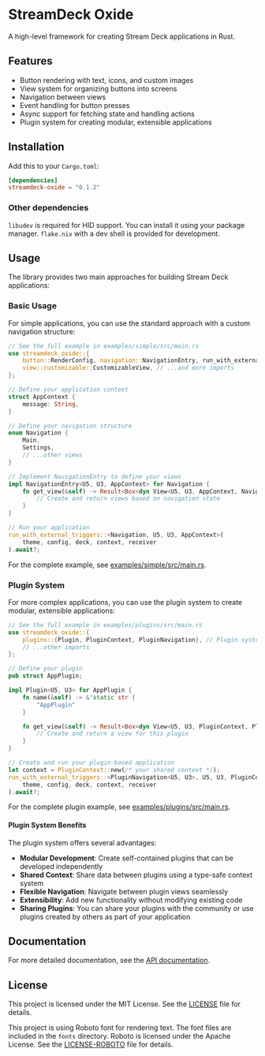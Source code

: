 # StreamDeck Oxide

A high-level framework for creating Stream Deck applications in Rust.

## Features

- Button rendering with text, icons, and custom images
- View system for organizing buttons into screens
- Navigation between views
- Event handling for button presses
- Async support for fetching state and handling actions
- Plugin system for creating modular, extensible applications

## Installation

Add this to your `Cargo.toml`:

```toml
[dependencies]
streamdeck-oxide = "0.1.2"
```

### Other dependencies

`libudev` is required for HID support. You can install it using your package
manager. `flake.nix` with a dev shell is provided for development.

## Usage

The library provides two main approaches for building Stream Deck applications:

### Basic Usage

For simple applications, you can use the standard approach with a custom
navigation structure:

```rust
// See the full example in examples/simple/src/main.rs
use streamdeck_oxide::{
    button::RenderConfig, navigation::NavigationEntry, run_with_external_triggers,
    view::customizable::CustomizableView, // ...and more imports
};

// Define your application context
struct AppContext {
    message: String,
}

// Define your navigation structure
enum Navigation {
    Main,
    Settings,
    // ...other views
}

// Implement NavigationEntry to define your views
impl NavigationEntry<U5, U3, AppContext> for Navigation {
    fn get_view(&self) -> Result<Box<dyn View<U5, U3, AppContext, Navigation>>, Box<dyn std::error::Error>> {
        // Create and return views based on navigation state
    }
}

// Run your application
run_with_external_triggers::<Navigation, U5, U3, AppContext>(
    theme, config, deck, context, receiver
).await?;
```

For the complete example, see
[examples/simple/src/main.rs](examples/simple/src/main.rs).

### Plugin System

For more complex applications, you can use the plugin system to create modular,
extensible applications:

```rust
// See the full example in examples/plugins/src/main.rs
use streamdeck_oxide::{
    plugins::{Plugin, PluginContext, PluginNavigation}, // Plugin system imports
    // ...other imports
};

// Define your plugin
pub struct AppPlugin;

impl Plugin<U5, U3> for AppPlugin {
    fn name(&self) -> &'static str {
        "AppPlugin"
    }

    fn get_view(&self) -> Result<Box<dyn View<U5, U3, PluginContext, PluginNavigation<U5, U3>>>, Box<dyn std::error::Error>> {
        // Create and return a view for this plugin
    }
}

// Create and run your plugin-based application
let context = PluginContext::new(/* your shared context */);
run_with_external_triggers::<PluginNavigation<U5, U3>, U5, U3, PluginContext>(
    theme, config, deck, context, receiver
).await?;
```

For the complete plugin example, see
[examples/plugins/src/main.rs](examples/plugins/src/main.rs).

#### Plugin System Benefits

The plugin system offers several advantages:

- **Modular Development**: Create self-contained plugins that can be developed
  independently
- **Shared Context**: Share data between plugins using a type-safe context
  system
- **Flexible Navigation**: Navigate between plugin views seamlessly
- **Extensibility**: Add new functionality without modifying existing code
- **Sharing Plugins**: You can share your plugins with the community or use
  plugins created by others as part of your application

## Documentation

For more detailed documentation, see the
[API documentation](https://docs.rs/streamdeck-oxide).

## License

This project is licensed under the MIT License. See the [LICENSE](LICENSE) file
for details.

This project is using Roboto font for rendering text. The font files are
included in the `fonts` directory. Roboto is licensed under the Apache License.
See the
[LICENSE-ROBOTO](https://github.com/googlefonts/roboto-2/blob/main/LICENSE) file
for details.
